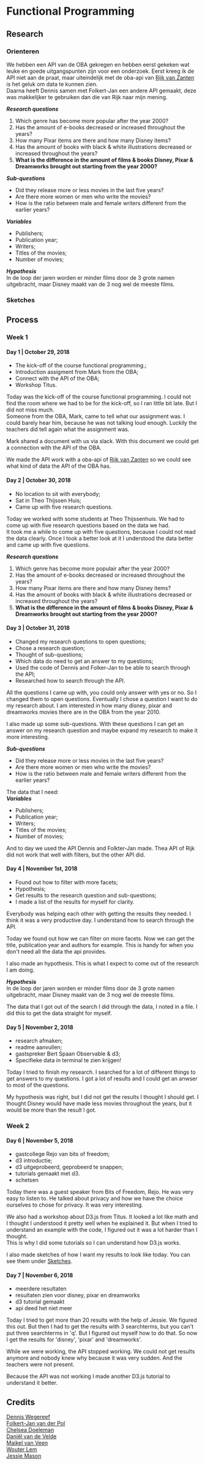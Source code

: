 # Functional Programming

## Research

### Orienteren

We hebben een API van de OBA gekregen en hebben eerst gekeken wat leuke en goede uitgangspunten zijn voor een onderzoek.
Eerst kreeg ik de API niet aan de praat, maar uiteindelijk met de oba-api van [Rijk van Zanten](https://github.com/rijkvanzanten/node-oba-api) is het geluk om data te kunnen zien.  
Daarna heeft Dennis samen met Folkert-Jan een andere API gemaakt, deze was makkelijker te gebruiken dan die van Rijk naar mijn mening.  


__*Research questions*__
1. Which genre has become more popular after the year 2000?
2. Has the amount of e-books decreased or increased throughout the years?
3. How many Pixar items are there and how many Disney items?
4. Has the amount of books with black & white illustrations decreased or increased throughout the years?
5. __What is the difference in the amount of films & books Disney, Pixar & Dreamworks brought out starting from the year 2000?__

__*Sub-questions*__
 * Did they release more or less movies in the last five years?
 * Are there more women or men who write the movies?
 * How is the ratio between male and female writers different from the earlier years?

__*Variables*__
  * Publishers;
  * Publication year;
  * Writers;
  * Titles of the movies;
  * Number of movies;

  __*Hypothesis*__  
  In de loop der jaren worden er minder films door de 3 grote namen uitgebracht, maar Disney maakt van de 3 nog wel de meeste films.

### Sketches


## Process

### Week 1
#### Day 1 | October 29, 2018
* The kick-off of the course functional programming.;
* Introduction assigment from Mark from the OBA;
* Connect with the API of the OBA;
* Workshop Titus.

Today was the kick-off of the course functional programming. I could not find the room where we had to be for the kick-off, so I ran little bit late. But I did not miss much.  
Someone from the OBA, Mark, came to tell what our assignment was. I could barely hear him, because he was not talking loud enough. Luckily the teachers did tell again what the assignment was.

Mark shared a document with us via slack. With this document we could get a connection with the API of the OBA.

We made the API work with a oba-api of [Rijk van Zanten](https://github.com/rijkvanzanten/node-oba-api) so we could see what kind of data the API of the OBA has.

#### Day 2 | October 30, 2018
* No location to sit with everybody;
* Sat in Theo Thijssen Huis;
* Came up with five research questions.

Today we worked with some students at Theo Thijssenhuis. We had to come up with five research questions based on the data we had.  
It took me a while to come up with five questions, because I could not read the data clearly. Once I took a better look at it I understood the data better and came up with five questions.

__*Research questions*__
1. Which genre has become more populair after the year 2000?
2. Has the amount of e-books decreased or increased throughout the years?
3. How many Pixar items are there and how many Disney items?
4. Has the amount of books with black & white illustrations decreased or increased throughout the years?
5. __What is the difference in the amount of films & books Disney, Pixar & Dreamworks brought out starting from the year 2000?__

#### Day 3 | October 31, 2018

* Changed my research questions to open questions;
* Chose a research question;
* Thought of sub-questions;
* Which data do need to get an answer to my questions;
* Used the code of Dennis and Folker-Jan to be able to search through the API;
* Researched how to search through the API.

All the questions I came up with, you could only answer with yes or no. So I changed them to open questions. Eventually I chose a question I want to do my research about. I am interested in how many disney, pixar and dreamworks movies there are in the OBA from the year 2010.

I also made up some sub-questions. With these questions I can get an answer on my research question and maybe expand my research to make it more interesting.

__*Sub-questions*__
 * Did they release more or less movies in the last five years?
 * Are there more women or men who write the movies?
 * How is the ratio between male and female writers different from the earlier years?

The data that I need:  
__*Variables*__
  * Publishers;
  * Publication year;
  * Writers;
  * Titles of the movies;
  * Number of movies;

And to day we used the API Dennis and Folkter-Jan made. Thea API of Rijk did not work that well with filters, but the other API did.


#### Day 4 | November 1st, 2018

* Found out how to filter with more facets;
* Hypothesis;
* Get results to the research question and sub-questions;
* I made a list of the results for myself for clarity.

Everybody was helping each other with getting the results they needed.
I think it was a very productive day.
I understand how to search through the API.

Today we found out how we can filter on more facets. Now we can get the title, publication year and authors for example. This is handy for when you don't need all the data the api provides.

I also made an hypothesis. This is what I expect to come out of the research I am doing.

__*Hypothesis*__  
In de loop der jaren worden er minder films door de 3 grote namen uitgebracht, maar Disney maakt van de 3 nog wel de meeste films.

The data that I got out of the search I did through the data, I noted in a file. I did this to get the data straight for myself.

#### Day 5 | November 2, 2018

* research afmaken;
* readme aanvullen;
* gastspreker Bert Spaan Observable & d3;
* Specifieke data in terminal te zien krijgen!

Today I tried to finish my research. I searched for a lot of different things to get answers to my questions. I got a lot of results and I could get an anwser to most of the questions.

My hypothesis was right, but I did not get the results I thought I should get. I thought Disney would have made less movies throughout the years, but it would be more than the result I got.

### Week 2
#### Day 6 | November 5, 2018

* gastcollege Rejo van bits of freedom;
* d3 introductie;
* d3 uitgeprobeerd, geprobeerd te snappen;
* tutorials gemaakt met d3.
* schetsen

Today there was a guest speaker from Bits of Freedom, Rejo. He was very easy to listen to. He talked about privacy and how we have the choice ourselves to chose for privacy. It was very interesting.

We also had a workshop about D3.js from Titus. It looked a lot like math and I thought I understood it pretty well when he explained it. But when I tried to understand an example with the code, I figured out it was a lot harder than I thought.  
This is why I did some tutorials so I can understand how D3.js works.

I also made sketches of how I want my results to look like today. You can see them under [Sketches](#sketches).

#### Day 7 | November 6, 2018

* meerdere resultaten
* resultaten zien voor disney, pixar en dreamworks
* d3 tutorial gemaakt
* api deed het niet meer

Today I tried to get more than 20 results with the help of Jessie. We figured this out. But then I had to get the results with 3 searchterms, but you can't put three searchterms in 'q'. But I figured out myself how to do that. So now I get the results for 'disney', 'pixar' and 'dreamworks'.

While we were working, the API stopped working. We could not get results anymore and nobody knew why because it was very sudden. And the teachers were not present.

Because the API was not working I made another D3.js tutorial to understand it better.

## Credits
[Dennis Wegereef]()  
[Folkert-Jan van der Pol]()  
[Chelsea Doeleman]()  
[Daniël van de Velde]()  
[Maikel van Veen]()  
[Wouter Lem]()  
[Jessie Mason]()  
